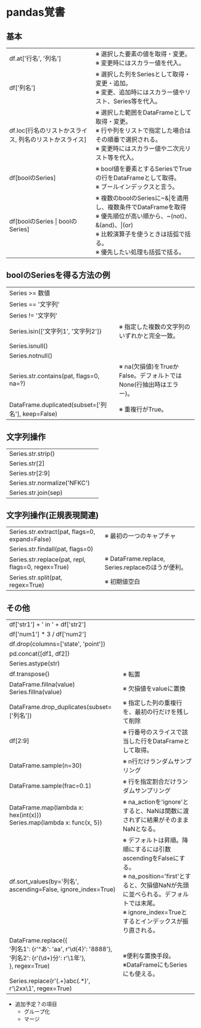 # pandas覚書

## 基本
|||
|-|-|
|df.at['行名', '列名']|※ 選択した要素の値を取得・変更。<br>※ 変更時にはスカラー値を代入。|
|df['列名']|※ 選択した列をSeriesとして取得・変更・追加。<br>※ 変更、追加時にはスカラー値やリスト、Series等を代入。|
|df.loc[行名のリストかスライス, 列名のリストかスライス]|※ 選択した範囲をDataFrameとして取得・変更。<br>※ 行や列をリストで指定した場合はその順番で選択される。<br>※ 変更時にはスカラー値や二次元リスト等を代入。|
|df[boolのSeries]|※ bool値を要素とするSeriesでTrueの行をDataFrameとして取得。<br>※ ブールインデックスと言う。|
|df[boolのSeries \| boolのSeries]|※ 複数のboolのSeriesに~&\|を適用し、複数条件でDataFrameを取得<br>※ 優先順位が高い順から、~(not)、&(and)、\|(or)<br>※ 比較演算子を使うときは括弧で括る。<br>※ 優先したい処理も括弧で括る。<br>|

## boolのSeriesを得る方法の例
|||
|-|-|
|Series >= 数値||
|Series == '文字列'||
|Series != '文字列'||
|Series.isin(['文字列1', '文字列2'])|※ 指定した複数の文字列のいずれかと完全一致。|
|Series.isnull()||
|Series.notnull()||
|Series.str.contains(pat, flags=0, na=?)|※ na(欠損値)をTrueかFalse。デフォルトではNone(行抽出時はエラー)。|
|DataFrame.duplicated(subset=['列名'], keep=False)|※ 重複行がTrue。|

## 文字列操作
|||
|-|-|
|Series.str.strip()||
|Series.str[2]||
|Series.str[2:9]||
|Series.str.normalize('NFKC')||
|Series.str.join(sep)||

## 文字列操作(正規表現関連)
|||
|-|-|
|Series.str.extract(pat, flags=0, expand=False)|※ 最初の一つのキャプチャ|
|Series.str.findall(pat, flags=0)||
|Series.str.replace(pat, repl, flags=0, regex=True)|※ DataFrame.replace, Series.replaceのほうが便利。|
|Series.str.split(pat, regex=True)|※ 初期値空白|

## その他

|||
|-|-|
|df['str1'] + ' in ' + df['str2']||
|df['num1'] * 3 / df['num2']||
|df.drop(columns=['state', 'point'])||
|pd.concat([df1, df2])||
|Series.astype(str)||
|df.transpose()|※ 転置|
|DataFrame.fillna(value)<br>Series.fillna(value)|※ 欠損値をvalueに置換|
|DataFrame.drop_duplicates(subset=['列名'])|※ 指定した列の重複行を、最初の行だけを残して削除|
|df[2:9]|※ 行番号のスライスで該当した行をDataFrameとして取得。|
|DataFrame.sample(n=30)|※ n行だけランダムサンプリング|
|DataFrame.sample(frac=0.1)|※ 行を指定割合だけランダムサンプリング|
|DataFrame.map(lambda x: hex(int(x)))<br>Series.map(lambda x: func(x, 5))|※ na_actionを'ignore'とすると、NaNは関数に渡されずに結果がそのままNaNとなる。|
|df.sort_values(by='列名', ascending=False, ignore_index=True)|※ デフォルトは昇順。降順にするには引数ascendingをFalseにする。<br>※ na_position='first'とすると、欠損値NaNが先頭に並べられる。デフォルトでは末尾。<br>※ ignore_index=Trueとするとインデックスが振り直される。|
|DataFrame.replace({<br>'列名1': {r'^あ': 'aa', r'\d{4}': '8888'},<br>'列名2': {r'(\d+)分': r'\1年'},<br>}, regex=True)<br><br>Series.replace(r'(.+)abc(.*)', r'\2xx\1', regex=True)|※便利な置換手段。<br>※DataFrameにもSeriesにも使える。|


* 追加予定？の項目
    * グループ化
    * マージ
